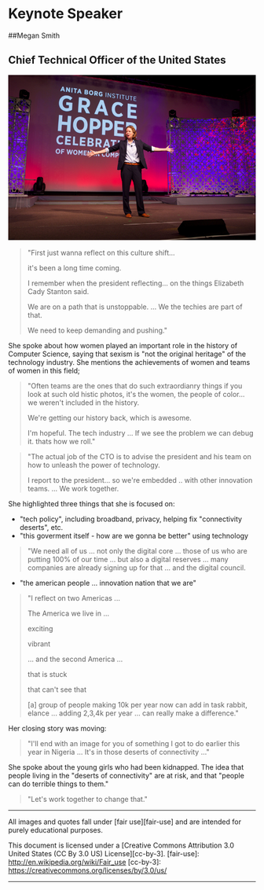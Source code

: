 # Keynote Speaker
##Megan Smith
## Chief Technical Officer of the United States
![Megan Smith at GHC 2014](./2014-10-09Megan-Smith-USCTO2.jpg)

>"First just wanna reflect on this culture shift...
>
>it's been a long time coming.
>
>I remember when the president reflecting...
>on the things Elizabeth Cady Stanton said.
>
>We are on a path that is unstoppable.
>...
>We the techies are part of that.
>
>We need to keep demanding and pushing."

She spoke about how women played an important role
in the history of Computer Science, saying that
sexism is "not the original heritage" of the technology
industry. She mentions the achievements of women
and teams of women in this field;

>"Often teams are the ones that do such extraordianry things
if you look at such old histic photos,
it's the women, the people of color...
we weren't included in the history.
>
>We're getting our history back,
>which is awesome.
>
>I'm hopeful.
>The tech industry ...
>If we see the problem we can debug it.
>thats how we roll."

>"The actual job of the CTO
>is to advise the president and his team
>on how to unleash the power of technology.
>
>I report to the president...
>so we're embedded .. with other innovation teams.
>... We work together.

She highlighted three things that she is focused on:
 * "tech policy", including broadband, privacy, helping fix "connectivity deserts", etc.
 * "this goverment itself - how are we gonna be better" using technology
>"We need all of us ...
>not only the digital core ...
>those of us who are putting 100% of our time
>... but also a digital reserves
>... many companies are already signing up for that
>... and the digital council.
 * "the american people ... innovation nation that we are"
>"I reflect on two Americas ...
>
>The America we live in ...
>
>exciting
>
>vibrant
>
>... and the second America ...
>
>that is stuck
>
>that can't see that
>
> [a] group of people making 10k per year
>now can add in task rabbit, elance ...
>adding 2,3,4k per year ...
>can really make a difference."

Her closing story was moving:
>"I'll end with an image for you
>of something I got to do earlier this year
>in Nigeria
>...
>It's in those deserts of connectivity ..."

She spoke about the young girls who had been kidnapped. The idea that people living in the "deserts of connectivity" are at risk, and that "people can do terrible things to them."

>"Let's work together to change that."

---

All images and quotes fall under [fair use][fair-use] and are intended for purely educational purposes.

This document is licensed under a [Creative Commons Attribution 3.0 United States (CC By 3.0 US) License][cc-by-3].
[fair-use]: http://en.wikipedia.org/wiki/Fair_use
[cc-by-3]: https://creativecommons.org/licenses/by/3.0/us/

---
